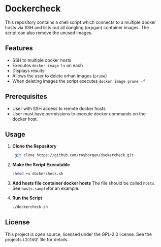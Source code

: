 # Dockercheck 
This repository contains a shell script which connects to a multiple docker hosts via SSH and lists out all dangling (orpgan) container images. The script can also remove the unused images.

## Features
- SSH to multiple docker hosts
- Executes `docker image ls` on each
- Displays results 
- Allows the user to delete orhan images (`prune`)
- When deleting images the script executes `docker image prune -f`

## Prerequisites

- User with SSH access to remote docker hosts
- User must have permissions to execute docker commands on the docker host. 

## Usage

1. **Clone the Repository**
   ```bash
    git clone https://github.com/royborgen/dockercheck.git
   ```

2. **Make the Script Executable**
   ```bash
   chmod +x dockercheck.sh
   ```
   
3. **Add hosts file container docker hosts**
    The file should be called `hosts`. 
    See `hosts.sample`for an example. 

3. **Run the Script**
   ```bash
   ./dockercheck.sh
   ```

## License

This project is open source, licensed under the GPL-2.0 license. See the projects `LICENSE` file for details.

